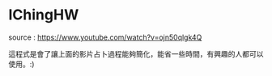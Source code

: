 # IChingHW

source : https://www.youtube.com/watch?v=ojn50qlgk4Q

這程式是會了讓上面的影片占卜過程能夠簡化，能省一些時間，有興趣的人都可以使用。:)
